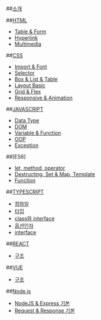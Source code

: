 ##[소개](README.md)


##[HTML]()
* [Table & Form](list/html/1.md)
* [Hyperlink](list/html/2.md)
* [Multimedia](list/html/3.md)

##[CSS]()
* [Import & Font](list/css/1.md)
* [Selector](list/css/2.md)
* [Box & List & Table](list/css/3.md)
* [Layout Basic](list/css/4.md)
* [Grid & Flex](list/css/5.md)
* [Responsive & Animation](list/css/6.md)


##[JAVASCRIPT]()
* [Data Type](list/javascript/1.md)
* [DOM](list/javascript/2.md)
* [Variable & Function](list/javascript/3.md)
* [OOP](list/javascript/4.md)
* [Exception](list/javascript/5.md)

##[ES6]
* [let, method, operator](list/javascript/6.md)
* [Destructing, Set & Map, Template](list/javascript/7.md)
* [Function](list/javascript/8.md)



##[TYPESCRIPT]()
* [컴파일](list/typescript/compile.md)
* [타입](list/typescript/types.md)
* [class와 interface](list/typescript/classandinterface.md)
* [옵션인자](list/typescript/optionpara.md)
* [interface](list/typescript/interface.md)


##[REACT]()
* [구조](list/react/structure.md)


##[VUE]()
* [구조](list/vue/structure.md)

##[Node.js]()
* [NodeJS & Express 기본](list/node/1.md)
* [Request & Response 기본](list/node/2.md)

